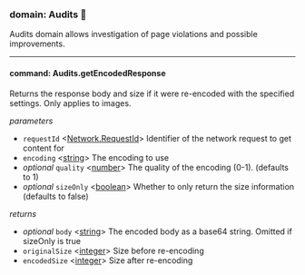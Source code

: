 
### domain: Audits 🌱

Audits domain allows investigation of page violations and possible improvements.

---


#### command: Audits.getEncodedResponse

Returns the response body and size if it were re-encoded with the specified settings. Only
applies to images.

*parameters*
-  `requestId` <[Network.RequestId]> Identifier of the network request to get content for
-  `encoding` <[string]> The encoding to use
- *optional* `quality` <[number]> The quality of the encoding (0-1). (defaults to 1)
- *optional* `sizeOnly` <[boolean]> Whether to only return the size information (defaults to false)

*returns*
- *optional* `body` <[string]> The encoded body as a base64 string. Omitted if sizeOnly is true
-  `originalSize` <[integer]> Size before re-encoding
-  `encodedSize` <[integer]> Size after re-encoding

[Network.RequestId]: network.md#type-networkrequestid "Network.RequestId"
[boolean]: https://developer.mozilla.org/en-US/docs/Web/JavaScript/Reference/Global_Objects/JSON "JSON boolean"
[string]: https://developer.mozilla.org/en-US/docs/Web/JavaScript/Reference/Global_Objects/JSON "JSON string"
[number]: https://developer.mozilla.org/en-US/docs/Web/JavaScript/Reference/Global_Objects/JSON "JSON number"
[integer]: https://developer.mozilla.org/en-US/docs/Web/JavaScript/Reference/Global_Objects/JSON "JSON integer"
[object]: https://developer.mozilla.org/en-US/docs/Web/JavaScript/Reference/Global_Objects/JSON "JSON object"
[any]: https://developer.mozilla.org/en-US/docs/Web/JavaScript/Reference/Global_Objects/JSON "JSON any"